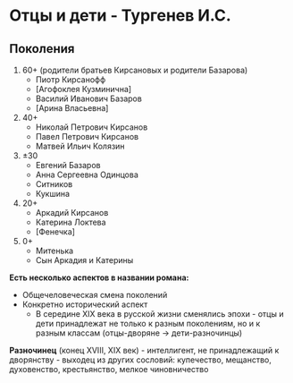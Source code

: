 # Отцы и дети - Тургенев И.С.
## Поколения
1. 60+ (родители братьев Кирсановых и родители Базарова)
	- Пиотр Кирсанофф
	- [Агофоклея Кузминична]
	- Василий Иванович Базаров
	- [Арина Власьевна]
2. 40+
	- Николай Петрович Кирсанов
	- Павел Петрович Кирсанов
	- Матвей Ильич Колязин
3. ±30
	- Евгений Базаров
	- Анна Сергеевна Одинцова
	- Ситников
	- Кукшина
4. 20+
	- Аркадий Кирсанов
	- Катерина Локтева
	- [Фенечка]
5. 0+
	- Митенька
	- Сын Аркадия и Катерины

**Есть несколько аспектов в названии романа:**
- Общечеловеческая смена поколений
- Конкретно исторический аспект
	- В середине XIX века в русской жизни сменялись эпохи - отцы и дети принадлежат не только к разным поколениям, но и к разным классам (отцы-дворяне -> дети-разночинцы)

**Разночинец** (конец XVIII, XIX век) - интеллигент, не принадлежащий к дворянству - выходец из других сословий: купечество, мещанство, духовенство, крестьянство, мелкое чиновничество
